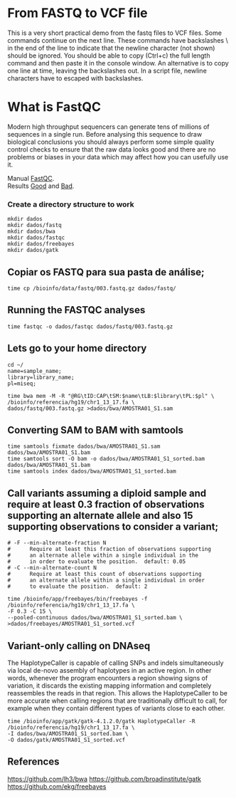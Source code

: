 # From FASTQ to VCF file
This is a very short practical demo from the fastq files to VCF files.
Some commands continue on the next line. These commands have backslashes \ in the end of the line to indicate that the newline character (not shown) should be ignored. You should be able to copy (Ctrl+c) the full length command and then paste it in the console window. An alternative is to copy one line at time, leaving the backslashes out. In a script file, newline characters have to escaped with backslashes.

# What is FastQC
Modern high throughput sequencers can generate tens of millions of sequences in a single run. Before analysing this sequence to draw biological conclusions you should always perform some simple quality control checks to ensure that the raw data looks good and there are no problems or biases in your data which may affect how you can usefully use it.

Manual [FastQC](https://dnacore.missouri.edu/PDF/FastQC_Manual.pdf).</br>
Results [Good](https://www.bioinformatics.babraham.ac.uk/projects/fastqc/good_sequence_short_fastqc.html) and [Bad](https://www.bioinformatics.babraham.ac.uk/projects/fastqc/bad_sequence_fastqc.html).</br>

### Create a directory structure to work
```
mkdir dados
mkdir dados/fastq
mkdir dados/bwa
mkdir dados/fastqc
mkdir dados/freebayes
mkdir dados/gatk
```


## Copiar os FASTQ para sua pasta de análise;
```
time cp /bioinfo/data/fastq/003.fastq.gz dados/fastq/
```


## Running the FASTQC analyses 
```
time fastqc -o dados/fastqc dados/fastq/003.fastq.gz
```

## Lets go to your home directory

```
cd ~/
name=sample_name;
library=library_name;
pl=miseq;

time bwa mem -M -R "@RG\tID:CAP\tSM:$name\tLB:$library\tPL:$pl" \
/bioinfo/referencia/hg19/chr1_13_17.fa \
dados/fastq/003.fastq.gz >dados/bwa/AMOSTRA01_S1.sam
```

## Converting SAM to BAM with samtools
```
time samtools fixmate dados/bwa/AMOSTRA01_S1.sam dados/bwa/AMOSTRA01_S1.bam
time samtools sort -O bam -o dados/bwa/AMOSTRA01_S1_sorted.bam dados/bwa/AMOSTRA01_S1.bam
time samtools index dados/bwa/AMOSTRA01_S1_sorted.bam
```


## Call variants assuming a diploid sample and require at least 0.3 fraction of observations supporting an alternate allele and also 15 supporting observations to consider a variant;

```
# -F --min-alternate-fraction N
#      Require at least this fraction of observations supporting
#      an alternate allele within a single individual in the
#      in order to evaluate the position.  default: 0.05
# -C --min-alternate-count N
#      Require at least this count of observations supporting
#      an alternate allele within a single individual in order
#      to evaluate the position.  default: 2

time /bioinfo/app/freebayes/bin/freebayes -f /bioinfo/referencia/hg19/chr1_13_17.fa \
-F 0.3 -C 15 \
--pooled-continuous dados/bwa/AMOSTRA01_S1_sorted.bam \
>dados/freebayes/AMOSTRA01_S1_sorted.vcf
```

## Variant-only calling on DNAseq
The HaplotypeCaller is capable of calling SNPs and indels simultaneously via local de-novo assembly of haplotypes in an active region. In other words, whenever the program encounters a region showing signs of variation, it discards the existing mapping information and completely reassembles the reads in that region. This allows the HaplotypeCaller to be more accurate when calling regions that are traditionally difficult to call, for example when they contain different types of variants close to each other.

```
time /bioinfo/app/gatk/gatk-4.1.2.0/gatk HaplotypeCaller -R /bioinfo/referencia/hg19/chr1_13_17.fa \
-I dados/bwa/AMOSTRA01_S1_sorted.bam \
-O dados/gatk/AMOSTRA01_S1_sorted.vcf
```

## References
https://github.com/lh3/bwa
https://github.com/broadinstitute/gatk
https://github.com/ekg/freebayes

